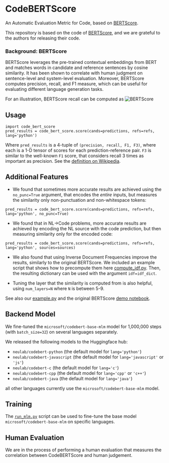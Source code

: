 # CodeBERTScore
<!-- [![made-with-python](https://img.shields.io/badge/Made%20with-Python-red.svg)](#python) [![PyPI version bert-score](https://badge.fury.io/py/bert-score.svg)](https://pypi.python.org/pypi/bert-score/) [![Downloads](https://pepy.tech/badge/bert-score)](https://pepy.tech/project/bert-score) [![Downloads](https://pepy.tech/badge/bert-score/month)](https://pepy.tech/project/bert-score/month) [![License: MIT](https://img.shields.io/badge/License-MIT-yellow.svg)](https://opensource.org/licenses/MIT) [![Code style: black](https://img.shields.io/badge/code%20style-black-000000.svg)](https://github.com/psf/black)  -->

An Automatic Evaluation Metric for Code, based on [BERTScore](https://arxiv.org/abs/1904.09675).

This repository is based on the code of [BERTScore](https://github.com/Tiiiger/bert_score), and we are grateful to the authors for releasing their code.

### Background: BERTScore
BERTScore leverages the pre-trained contextual embeddings from BERT and matches
words in candidate and reference sentences by cosine similarity.
It has been shown to correlate with human judgment on sentence-level and
system-level evaluation.
Moreover, BERTScore computes precision, recall, and F1 measure, which can be
useful for evaluating different language generation tasks.

For an illustration, BERTScore recall can be computed as
![](./bert_score.png "BERTScore")

## Usage
```
import code_bert_score
pred_results = code_bert_score.score(cands=predictions, refs=refs, lang='python')
```
Where `pred_results` is a 4-tuple of `(precision, recall, F1, F3)`, where each is a 1-D tensor of scores for each prediction-reference pair. `F3` is similar to the well-known `F1` score, that considers recall 3 times as important as precision. See the [definition on Wikipedia](https://en.wikipedia.org/wiki/F-score#F%CE%B2_score).

## Additional Features

* We found that sometimes more accurate results are achieved using the `no_punc=True` argument, that encodes the *entire* inputs, but measures the similarity only non-punctuation and non-whitespace tokens:

```
pred_results = code_bert_score.score(cands=predictions, refs=refs, lang='python', no_punc=True)
```

* We found that in NL->Code problems, more accurate results are achieved by encoding the NL source with the code prediction, but then measuring similarity only for the encoded code:

```
pred_results = code_bert_score.score(cands=predictions, refs=refs, lang='python', sources=sources)
```

* We also found that using Inverse Document Frequencies improve the results, similarly to the original BERTScore. We included an example script that shows how to precompute them here [compute_idf.py](https://github.com/neulab/code-bert-score/blob/main/compute_idf.py). Then, the resulting dictionary can be used with the argument `idf=idf_dict`.

* Tuning the layer that the similarity is computed from is also helpful, using `num_layers=N` where `N` is between 5-9.

See also our [example.py](./example.py) and the original BERTScore [demo notebook](./example/Demo.ipynb).

## Backend Model
We fine-tuned the `microsoft/codebert-base-mlm` model for 1,000,000 steps (with `batch_size=32`) on several languages separately.

We released the following models to the Huggingface hub:
* `neulab/codebert-python` (the default model for `lang='python'`)
* `neulab/codebert-javascript` (the default model for `lang='javascript'` or `'js'`)
* `neulab/codebert-c` (the default model for `lang='c'`)
* `neulab/codebert-cpp` (the default model for `lang='cpp'` or `'c++'`)
* `neulab/codebert-java` (the default model for `lang='java'`)

all other languages currently use the `microsoft/codebert-base-mlm` model.

## Training
The [`run_mlm.py`](./run_mlm.py) script can be used to fine-tune the base model `microsoft/codebert-base-mlm` on specific languages.

## Human Evaluation

We are in the process of performing a human evaluation that measures the correlation between CodeBERTScore and human judgement.

<!-- If you find this repo useful, please cite:
```
@inproceedings{bert-score,
  title={BERTScore: Evaluating Text Generation with BERT},
  author={Tianyi Zhang* and Varsha Kishore* and Felix Wu* and Kilian Q. Weinberger and Yoav Artzi},
  booktitle={International Conference on Learning Representations},
  year={2020},
  url={https://openreview.net/forum?id=SkeHuCVFDr}
}
``` -->

<!-- ### Installation
* Python version >= 3.6
* PyTorch version >= 1.0.0

Install from pypi with pip by 

```sh
pip install bert-score
```
Install latest unstable version from the master branch on Github by:
```
pip install git+https://github.com/Tiiiger/code_bert_score
```

Install it from the source by:
```sh
git clone https://github.com/Tiiiger/code_bert_score
cd code_bert_score
pip install .
```
and you may test your installation by:
```
python -m unittest discover
```

### Usage -->


<!-- #### Python Function

On a high level, we provide a python function `code_bert_score.score` and a python object `code_bert_score.BERTScorer`.
The function provides all the supported features while the scorer object caches the BERT model to faciliate multiple evaluations.
Check our [demo](./example/Demo.ipynb) to see how to use these two interfaces. 
Please refer to [`code_bert_score/score.py`](./code_bert_score/score.py) for implementation details.

Running BERTScore can be computationally intensive (because it uses BERT :p).
Therefore, a GPU is usually necessary. If you don't have access to a GPU, you
can try our [demo on Google Colab](https://colab.research.google.com/drive/1kpL8Y_AnUUiCxFjhxSrxCsc6-sDMNb_Q)

#### Command Line Interface (CLI)
We provide a command line interface (CLI) of BERTScore as well as a python module. 
For the CLI, you can use it as follows:
1. To evaluate English text files:

We provide example inputs under `./example`.

```sh
bert-score -r example/refs.txt -c example/hyps.txt --lang en
```
You will get the following output at the end:

roberta-large_L17_no-idf_version=0.3.0(hug_trans=2.3.0) P: 0.957378 R: 0.961325 F1: 0.959333

where "roberta-large_L17_no-idf_version=0.3.0(hug_trans=2.3.0)" is the hash code.

Starting from version 0.3.0, we support rescaling the scores with baseline scores

```sh
bert-score -r example/refs.txt -c example/hyps.txt --lang en --rescale_with_baseline
```
You will get:

roberta-large_L17_no-idf_version=0.3.0(hug_trans=2.3.0)-rescaled P: 0.747044 R: 0.770484 F1: 0.759045 

This makes the range of the scores larger and more human-readable. Please see this [post](./journal/rescale_baseline.md) for details.

When having multiple reference sentences, please use
```sh
bert-score -r example/refs.txt example/refs2.txt -c example/hyps.txt --lang en
```
where the `-r` argument supports an arbitrary number of reference files. Each reference file should have the same number of lines as your candidate/hypothesis file. The i-th line in each reference file corresponds to the i-th line in the candidate file.


2. To evaluate text files in other languages:

We currently support the 104 languages in multilingual BERT ([full list](https://github.com/google-research/bert/blob/master/multilingual.md#list-of-languages)).

Please specify the two-letter abbreviation of the language. For instance, using `--lang zh` for Chinese text. 

See more options by `bert-score -h`.


3. To load your own custom model:
Please specify the path to the model and the number of layers to use by `--model` and `--num_layers`.
```sh
bert-score -r example/refs.txt -c example/hyps.txt --model path_to_my_bert --num_layers 9
```


4. To visualize matching scores:
```sh
bert-score-show --lang en -r "There are two bananas on the table." -c "On the table are two apples." -f out.png
```
The figure will be saved to out.png.


#### Practical Tips

* Report the hash code (e.g., `roberta-large_L17_no-idf_version=0.3.0(hug_trans=2.3.0)-rescaled`) in your paper so that people know what setting you use. This is inspired by [sacreBLEU](https://github.com/mjpost/sacreBLEU). Changes in huggingface's transformers version may also affect the score (See [issue #46](https://github.com/Tiiiger/code_bert_score/issues/46)).
* Unlike BERT, RoBERTa uses GPT2-style tokenizer which creates addition " " tokens when there are multiple spaces appearing together. It is recommended to remove addition spaces by `sent = re.sub(r' +', ' ', sent)` or `sent = re.sub(r'\s+', ' ', sent)`.
* Using inverse document frequency (idf) on the reference
  sentences to weigh word importance  may correlate better with human judgment.
  However, when the set of reference sentences become too small, the idf score 
  would become inaccurate/invalid.
  We now make it optional. To use idf,
  please set `--idf` when using the CLI tool or
  `idf=True` when calling `code_bert_score.score` function.
* When you are low on GPU memory, consider setting `batch_size` when calling
  `code_bert_score.score` function.
* To use a particular model please set `-m MODEL_TYPE` when using the CLI tool
  or `model_type=MODEL_TYPE` when calling `code_bert_score.score` function. 
* We tune layer to use based on WMT16 metric evaluation dataset. You may use a
  different layer by setting `-l LAYER` or `num_layers=LAYER`. To tune the best layer for your custom model, please follow the instructions in [tune_layers](tune_layers) folder.
* __Limitation__: Because BERT, RoBERTa, and XLM with learned positional embeddings are pre-trained on sentences with max length 512, BERTScore is undefined between sentences longer than 510 (512 after adding \[CLS\] and \[SEP\] tokens). The sentences longer than this will be truncated. Please consider using XLNet which can support much longer inputs.

### Default Behavior

#### Default Model
| Language  | Model                        |
|:---------:|:----------------------------:|
| en        | roberta-large                |
| en-sci    | scibert-scivocab-uncased     |
| zh        | bert-base-chinese            |
| others    | bert-base-multilingual-cased |

#### Default Layers
Please see this [Google sheet](https://docs.google.com/spreadsheets/d/1RKOVpselB98Nnh_EOC4A2BYn8_201tmPODpNWu4w7xI/edit?usp=sharing) for the supported models and their performance.

### Acknowledgement
This repo wouldn't be possible without the awesome
[bert](https://github.com/google-research/bert), [fairseq](https://github.com/pytorch/fairseq), and [transformers](https://github.com/huggingface/transformers). -->
